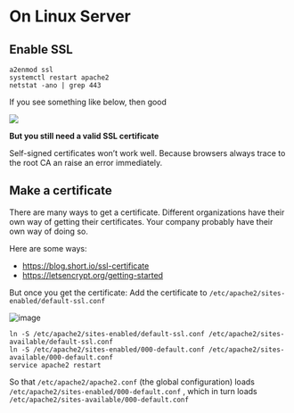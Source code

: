 # On Linux Server

## Enable SSL

```
a2enmod ssl
systemctl restart apache2
netstat -ano | grep 443
```

If you see something like below, then good

![](https://user-images.githubusercontent.com/20809372/236618295-6a17a49c-d31f-414b-b9a4-13083dbcbec4.png)

**But you still need a valid SSL certificate**

Self-signed certificates won’t work well. Because browsers always trace to the root CA an raise an error immediately.

## Make a certificate

There are many ways to get a certificate. Different organizations have their own way of getting their certificates. Your company probably have their own way of doing so.

Here are some ways:
- https://blog.short.io/ssl-certificate
- https://letsencrypt.org/getting-started

But once you get the certificate: Add the certificate to `/etc/apache2/sites-enabled/default-ssl.conf`

![image](https://user-images.githubusercontent.com/20809372/236618695-2bd96879-ae3c-49bf-813d-81f620e10825.png)

```
ln -S /etc/apache2/sites-enabled/default-ssl.conf /etc/apache2/sites-available/default-ssl.conf
ln -S /etc/apache2/sites-enabled/000-default.conf /etc/apache2/sites-available/000-default.conf
service apache2 restart
```

So that `/etc/apache2/apache2.conf` (the global configuration) loads `/etc/apache2/sites-enabled/000-default.conf` , which in turn loads `/etc/apache2/sites-available/000-default.conf`
